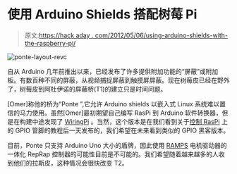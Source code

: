 # 使用 Arduino Shields 搭配树莓 Pi

> 原文:[https://hack aday . com/2012/05/06/using-arduino-shields-with-the-raspberry-pi/](https://hackaday.com/2012/05/06/using-arduino-shields-with-the-raspberry-pi/)

![](../Images/51d2adb1bfa4efb0b947e8dc86e1ca33.png "ponte-layout-revc")

自从 Arduino 几年前推出以来，已经发布了许多提供附加功能的“屏蔽”或附加板。有数百种不同的屏蔽，从视频捕捉屏蔽到触摸屏屏蔽。现在树莓皮已经在野外了，树莓皮到阿杜伊诺的屏蔽桥(T1)的建立只是时间问题。

[Omer]称他的桥为“Ponte ”,它允许 Arduino shields 以嵌入式 Linux 系统难以置信的马力使用。虽然[Omer]最初期望自己编写 RasPi 到 Arduino 软件转换器，但是在构建中途发现了 [WiringPi](https://projects.drogon.net/raspberry-pi/wiringpi/) 。当然，这个版本是在我们看到关于[控制 RasPi](http://hackaday.com/2012/05/05/controlling-raspberry-pi-expansion-pins-with-a-web-interface/) 上的 GPIO 管脚的教程后一天发布的，我们希望在未来看到类似的 GPIO 黑客版本。

目前，Ponte 只支持 Arduino Uno 大小的盾牌，因此使用 [RAMPS](http://reprap.org/wiki/Arduino_Mega_Pololu_Shield) 电机驱动器的一体化 RepRap 控制器的可能性目前是不可能的。我们希望随着越来越多的人收到他们的拉斯皮，这种情况会很快改变 T2。